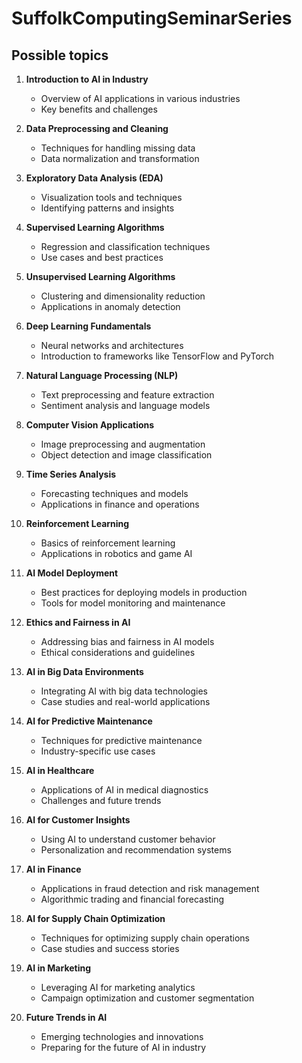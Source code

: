 # SuffolkComputingSeminarSeries

## Possible topics

1. **Introduction to AI in Industry**
   - Overview of AI applications in various industries
   - Key benefits and challenges

2. **Data Preprocessing and Cleaning**
   - Techniques for handling missing data
   - Data normalization and transformation

3. **Exploratory Data Analysis (EDA)**
   - Visualization tools and techniques
   - Identifying patterns and insights

4. **Supervised Learning Algorithms**
   - Regression and classification techniques
   - Use cases and best practices

5. **Unsupervised Learning Algorithms**
   - Clustering and dimensionality reduction
   - Applications in anomaly detection

6. **Deep Learning Fundamentals**
   - Neural networks and architectures
   - Introduction to frameworks like TensorFlow and PyTorch

7. **Natural Language Processing (NLP)**
   - Text preprocessing and feature extraction
   - Sentiment analysis and language models

8. **Computer Vision Applications**
   - Image preprocessing and augmentation
   - Object detection and image classification

9. **Time Series Analysis**
   - Forecasting techniques and models
   - Applications in finance and operations

10. **Reinforcement Learning**
    - Basics of reinforcement learning
    - Applications in robotics and game AI

11. **AI Model Deployment**
    - Best practices for deploying models in production
    - Tools for model monitoring and maintenance

12. **Ethics and Fairness in AI**
    - Addressing bias and fairness in AI models
    - Ethical considerations and guidelines

13. **AI in Big Data Environments**
    - Integrating AI with big data technologies
    - Case studies and real-world applications

14. **AI for Predictive Maintenance**
    - Techniques for predictive maintenance
    - Industry-specific use cases

15. **AI in Healthcare**
    - Applications of AI in medical diagnostics
    - Challenges and future trends

16. **AI for Customer Insights**
    - Using AI to understand customer behavior
    - Personalization and recommendation systems

17. **AI in Finance**
    - Applications in fraud detection and risk management
    - Algorithmic trading and financial forecasting

18. **AI for Supply Chain Optimization**
    - Techniques for optimizing supply chain operations
    - Case studies and success stories

19. **AI in Marketing**
    - Leveraging AI for marketing analytics
    - Campaign optimization and customer segmentation

20. **Future Trends in AI**
    - Emerging technologies and innovations
    - Preparing for the future of AI in industry
